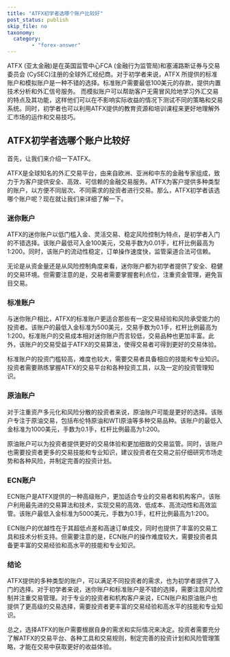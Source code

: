 ```yaml
---
title: "ATFX初学者选哪个账户比较好"
post_status: publish
skip_file: no
taxonomy:
  category:
        - "forex-answer"
---
```


ATFX (亚太金融)是在英国监管中心FCA (金融行为监管局)和塞浦路斯证券与交易委员会 (CySEC)注册的全球外汇经纪商。对于初学者来说，ATFX 所提供的标准账户和模拟账户是一种不错的选择。标准账户需要最低100美元的存款，提供内置技术分析和外汇信号服务。 而模拟账户可以帮助客户无需冒风险地学习外汇交易的特点及其功能，这样他们可以在不影响实际收益的情况下测试不同的策略和交易系统。同时，初学者也可以利用ATFX提供的教育资源和培训课程来更好地理解外汇市场的运作和交易技巧。

## ATFX初学者选哪个账户比较好

首先，让我们来介绍一下ATFX。

ATFX是全球知名的外汇交易平台，由来自欧洲、亚洲和中东的金融专家组成，致力于为客户提供安全、高效、可信赖的金融交易服务。ATFX为客户提供多种类型的账户，以方便不同层次、不同需求的投资者进行交易。那么，ATFX初学者该选哪个账户呢？现在就让我们来详细了解一下。

### 迷你账户

ATFX的迷你账户以低门槛入金、灵活交易、稳定风险控制为特点，是初学者入门的不错选择。该账户最低可入金100美元，交易手数为0.01手，杠杆比例最高为1:200。同时，该账户的流动性稳定，订单操作速度快，监管渠道合法可信赖。

无论是从资金量还是从风险控制角度来看，迷你账户都为初学者提供了安全、稳健的交易环境。但需要注意的是，交易者需要掌握套利点位，注重资金管理，避免盲目交易。

### 标准账户

与迷你账户相比，ATFX的标准账户更适合那些有一定交易经验和风险承受能力的投资者。该账户的最低入金标准为500美元，交易手数为0.1手，杠杆比例最高为1:200。标准账户的交易成本相对迷你账户而言较低，交易品种也更加丰富。此外，该账户的交易受益于ATFX的交易算法，使得交易者可得到更好的交易体验。

标准账户的投资门槛较高，难度也较大，需要交易者具备相应的技能和专业知识。投资者需要熟练掌握ATFX的交易平台和各种投资工具，以及一定的投资管理知识。

### 原油账户

对于注重资产多元化和风险分散的投资者来说，原油账户可能是更好的选择。该账户专注于原油交易，包括布伦特原油和WTI原油等多种交易品种。该账户的最低入金标准为1000美元，手数为0.1手，杠杆比例最高为1:200。

原油账户可以为投资者提供更好的交易体验和更加细致的交易监管。同时，该账户也需要投资者更多的交易技能和专业知识，建议投资者在交易之前仔细研究市场走势和各种风险，并制定完善的投资计划。

### ECN账户

ECN账户是ATFX提供的一种高级账户，更加适合专业的交易者和机构客户。该账户利用最先进的交易算法和技术，实现交易的高效、低成本、高流动性和高效监管。该账户最低入金标准为5000美元，手数为0.1手，杠杆比例最高为1:200。

ECN账户的优越性在于其超低点差和高速订单成交，同时也提供了丰富的交易工具和技术分析支持。但需要注意的是，ECN账户的操作难度较大，需要投资者具备更丰富的交易经验和高水平的技能和专业知识。

### 结论

ATFX提供的多种类型的账户，可以满足不同投资者的需求，也为初学者提供了入门的选择。对于初学者来说，迷你账户和标准账户是不错的选择，需要注意风险控制并注重交易管理。对于专业的投资者和机构客户来说，ECN账户和原油账户也提供了更高级的交易选择，需要投资者更丰富的交易经验和高水平的技能和专业知识。

总之，选择ATFX的账户需要根据自身的需求和实际情况来决定。投资者需要充分了解ATFX的交易平台、各种工具和交易规则，制定完善的投资计划和风险管理策略，才能在交易中获取更好的收益体验。


